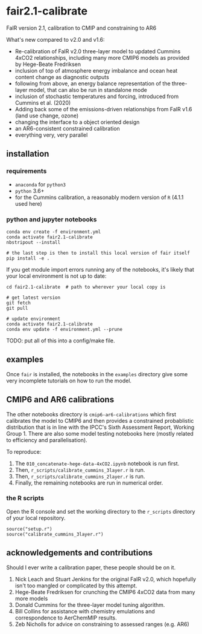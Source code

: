 # fair2.1-calibrate
FaIR version 2.1, calibration to CMIP and constraining to AR6

What's new compared to v2.0 and v1.6:

- Re-calibration of FaIR v2.0 three-layer model to updated Cummins 4xCO2 relationships, including many more CMIP6 models as provided by Hege-Beate Fredriksen
- inclusion of top of atmosphere energy imbalance and ocean heat content change as diagnostic outputs
- following from above, an energy balance representation of the three-layer model, that can also be run in standalone mode
- inclusion of stochastic temperatures and forcing, introduced from Cummins et al. (2020)
- Adding back some of the emissions-driven relationships from FaIR v1.6 (land use change, ozone)
- changing the interface to a object oriented design
- an AR6-consistent constrained calibration
- everything very, very parallel

## installation

### requirements
- `anaconda` for `python3`
- `python` 3.6+
- for the Cummins calibration, a reasonably modern version of `R` (4.1.1 used here)

### python and jupyter notebooks
```
conda env create -f environment.yml
conda activate fair2.1-calibrate
nbstripout --install

# the last step is then to install this local version of fair itself
pip install -e .
```

If you get module import errors running any of the notebooks, it's likely that your local environment is not up to date:
```
cd fair2.1-calibrate  # path to wherever your local copy is

# get latest version
git fetch
git pull

# update environment
conda activate fair2.1-calibrate
conda env update -f environment.yml --prune
```

TODO: put all of this into a config/make file.

## examples

Once `fair` is installed, the notebooks in the `examples` directory give some very incomplete tutorials on how to run the model.

## CMIP6 and AR6 calibrations

The other notebooks directory is `cmip6-ar6-calibrations` which first calibrates the model to CMIP6 and then provides a constrained probablistic distribution that is in line with the IPCC's Sixth Assessment Report, Working Group 1. There are also some model testing notebooks here (mostly related to efficiency and parallelisation).

To reproduce:

1. The `010_concatenate-hege-data-4xCO2.ipynb` notebook is run first.
2. Then, `r_scripts/calibrate_cummins_3layer.r` is run.
3. Then, `r_scripts/calibrate_cummins_2layer.r` is run.
3. Finally, the remaining notebooks are run in numerical order.

### the R scripts

Open the R console and set the working directory to the `r_scripts` directory of your local repository.

```
source("setup.r")
source("calibrate_cummins_3layer.r")
```

## acknowledgements and contributions

Should I ever write a calibration paper, these people should be on it.

1. Nick Leach and Stuart Jenkins for the original FaIR v2.0, which hopefully isn't too mangled or complicated by this attempt.
2. Hege-Beate Fredriksen for crunching the CMIP6 4xCO2 data from many more models
3. Donald Cummins for the three-layer model tuning algorithm.
4. Bill Collins for assistance with chemistry emulations and correspondence to AerChemMIP results.
5. Zeb Nicholls for advice on constraining to assessed ranges (e.g. AR6)
